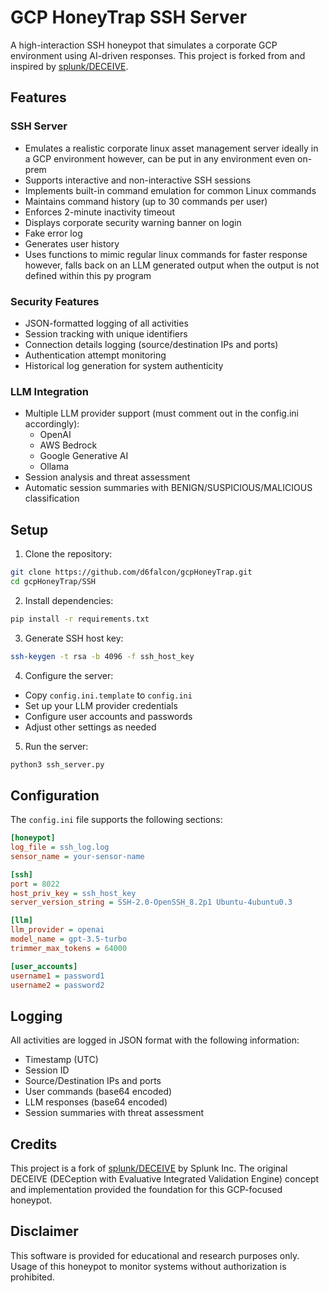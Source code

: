 # GCP HoneyTrap SSH Server

A high-interaction SSH honeypot that simulates a corporate GCP environment using AI-driven responses. This project is forked from and inspired by [splunk/DECEIVE](https://github.com/splunk/DECEIVE).

## Features

### SSH Server
- Emulates a realistic corporate linux asset management server ideally in a GCP environment however, can be put in any environment even on-prem
- Supports interactive and non-interactive SSH sessions
- Implements built-in command emulation for common Linux commands
- Maintains command history (up to 30 commands per user)
- Enforces 2-minute inactivity timeout
- Displays corporate security warning banner on login
- Fake error log
- Generates user history
- Uses functions to mimic regular linux commands for faster response however, falls back on an LLM generated output when the output is not defined within this py program

### Security Features
- JSON-formatted logging of all activities
- Session tracking with unique identifiers
- Connection details logging (source/destination IPs and ports)
- Authentication attempt monitoring
- Historical log generation for system authenticity

### LLM Integration
- Multiple LLM provider support (must comment out in the config.ini accordingly):
  - OpenAI
  - AWS Bedrock
  - Google Generative AI
  - Ollama
- Session analysis and threat assessment
- Automatic session summaries with BENIGN/SUSPICIOUS/MALICIOUS classification

## Setup

1. Clone the repository:
```bash
git clone https://github.com/d6falcon/gcpHoneyTrap.git
cd gcpHoneyTrap/SSH
```

2. Install dependencies:
```bash
pip install -r requirements.txt
```

3. Generate SSH host key:
```bash
ssh-keygen -t rsa -b 4096 -f ssh_host_key
```

4. Configure the server:
- Copy `config.ini.template` to `config.ini`
- Set up your LLM provider credentials
- Configure user accounts and passwords
- Adjust other settings as needed

5. Run the server:
```bash
python3 ssh_server.py
```

## Configuration

The `config.ini` file supports the following sections:

```ini
[honeypot]
log_file = ssh_log.log
sensor_name = your-sensor-name

[ssh]
port = 8022
host_priv_key = ssh_host_key
server_version_string = SSH-2.0-OpenSSH_8.2p1 Ubuntu-4ubuntu0.3

[llm]
llm_provider = openai
model_name = gpt-3.5-turbo
trimmer_max_tokens = 64000

[user_accounts]
username1 = password1
username2 = password2
```

## Logging

All activities are logged in JSON format with the following information:
- Timestamp (UTC)
- Session ID
- Source/Destination IPs and ports
- User commands (base64 encoded)
- LLM responses (base64 encoded)
- Session summaries with threat assessment

## Credits

This project is a fork of [splunk/DECEIVE](https://github.com/splunk/DECEIVE) by Splunk Inc. The original DECEIVE (DECeption with Evaluative Integrated Validation Engine) concept and implementation provided the foundation for this GCP-focused honeypot.

## Disclaimer

This software is provided for educational and research purposes only. Usage of this honeypot to monitor systems without authorization is prohibited.
